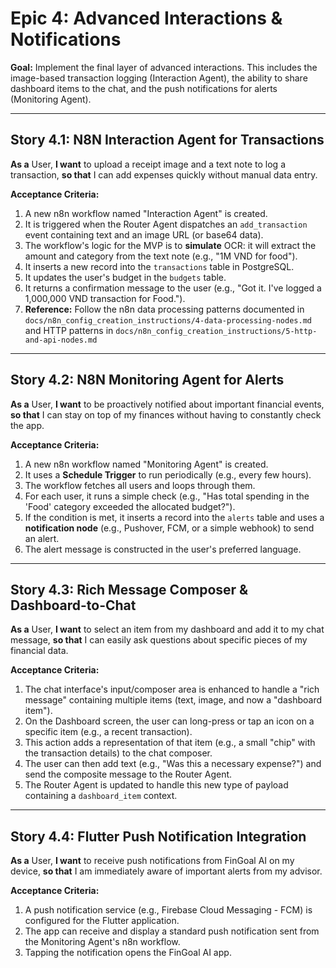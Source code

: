 # Epic 4: Advanced Interactions & Notifications

**Goal:** Implement the final layer of advanced interactions. This includes the image-based transaction logging (Interaction Agent), the ability to share dashboard items to the chat, and the push notifications for alerts (Monitoring Agent).

---

## **Story 4.1: N8N Interaction Agent for Transactions**
**As a** User,
**I want** to upload a receipt image and a text note to log a transaction,
**so that** I can add expenses quickly without manual data entry.

**Acceptance Criteria:**
1.  A new n8n workflow named "Interaction Agent" is created.
2.  It is triggered when the Router Agent dispatches an `add_transaction` event containing text and an image URL (or base64 data).
3.  The workflow's logic for the MVP is to **simulate** OCR: it will extract the amount and category from the text note (e.g., "1M VND for food").
4.  It inserts a new record into the `transactions` table in PostgreSQL.
5.  It updates the user's budget in the `budgets` table.
6.  It returns a confirmation message to the user (e.g., "Got it. I've logged a 1,000,000 VND transaction for Food.").
7.  **Reference:** Follow the n8n data processing patterns documented in `docs/n8n_config_creation_instructions/4-data-processing-nodes.md` and HTTP patterns in `docs/n8n_config_creation_instructions/5-http-and-api-nodes.md`

---

## **Story 4.2: N8N Monitoring Agent for Alerts**
**As a** User,
**I want** to be proactively notified about important financial events,
**so that** I can stay on top of my finances without having to constantly check the app.

**Acceptance Criteria:**
1.  A new n8n workflow named "Monitoring Agent" is created.
2.  It uses a **Schedule Trigger** to run periodically (e.g., every few hours).
3.  The workflow fetches all users and loops through them.
4.  For each user, it runs a simple check (e.g., "Has total spending in the 'Food' category exceeded the allocated budget?").
5.  If the condition is met, it inserts a record into the `alerts` table and uses a **notification node** (e.g., Pushover, FCM, or a simple webhook) to send an alert.
6.  The alert message is constructed in the user's preferred language.

---

## **Story 4.3: Rich Message Composer & Dashboard-to-Chat**
**As a** User,
**I want** to select an item from my dashboard and add it to my chat message,
**so that** I can easily ask questions about specific pieces of my financial data.

**Acceptance Criteria:**
1.  The chat interface's input/composer area is enhanced to handle a "rich message" containing multiple items (text, image, and now a "dashboard item").
2.  On the Dashboard screen, the user can long-press or tap an icon on a specific item (e.g., a recent transaction).
3.  This action adds a representation of that item (e.g., a small "chip" with the transaction details) to the chat composer.
4.  The user can then add text (e.g., "Was this a necessary expense?") and send the composite message to the Router Agent.
5.  The Router Agent is updated to handle this new type of payload containing a `dashboard_item` context.

---

## **Story 4.4: Flutter Push Notification Integration**
**As a** User,
**I want** to receive push notifications from FinGoal AI on my device,
**so that** I am immediately aware of important alerts from my advisor.

**Acceptance Criteria:**
1.  A push notification service (e.g., Firebase Cloud Messaging - FCM) is configured for the Flutter application.
2.  The app can receive and display a standard push notification sent from the Monitoring Agent's n8n workflow.
3.  Tapping the notification opens the FinGoal AI app.
